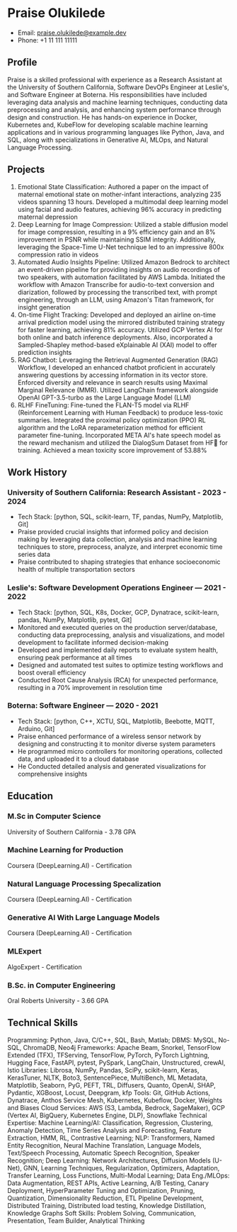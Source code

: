 
# Praise Olukilede
- Email: praise.olukilede@example.dev
- Phone: +1 11 111 11111

## Profile
Praise is a skilled professional with experience as a Research Assistant at the University of Southern California, Software DevOPs Engineer at Leslie's, and Software Engineer at Boterna. His responsibilities have included leveraging data analysis and machine learning techniques, conducting data preprocessing and analysis, and enhancing system performance through design and construction. He has hands-on experience in Docker, Kubernetes and, KubeFlow for developing scalable machine learning applications and in various programming languages like Python, Java, and SQL, along with specializations in Generative AI, MLOps, and Natural Language Processing.

## Projects
1.    Emotional State Classification:  Authored a paper on the impact of maternal emotional state on mother-infant interactions, analyzing 235 videos spanning 13 hours. Developed a multimodal deep learning model using facial and audio features, achieving 96% accuracy in predicting maternal depression 
2.    Deep Learning for Image Compression:  Utilized a stable diffusion model for image compression, resulting in a 9% efficiency gain and an 8% improvement in PSNR while maintaining SSIM integrity. Additionally, leveraging the Space-Time U-Net technique led to an impressive 800x compression ratio in videos 
3.    Automated Audio Insights Pipeline:  Utilized Amazon Bedrock to architect an event-driven pipeline for providing insights on audio recordings of two speakers, with automation facilitated by AWS Lambda. Initiated the workflow with Amazon Transcribe for audio-to-text conversion and diarization, followed by processing the transcribed text, with prompt engineering, through an LLM, using Amazon's Titan framework, for insight generation
4.    On-time Flight Tracking:  Developed and deployed an airline on-time arrival prediction model using the mirrored distributed training strategy for faster learning, achieving 81% accuracy. Utilized GCP Vertex AI for both online and batch inference deployments. Also, incorporated a Sampled-Shapley method-based eXplainable AI (XAI) model to offer prediction insights 
5.    RAG Chatbot:  Leveraging the Retrieval Augmented Generation (RAG) Workflow, I developed an enhanced chatbot proficient in accurately answering questions by accessing information in its vector store. Enforced diversity and relevance in search results using Maximal Marginal Relevance (MMR). Utilized LangChain framework alongside OpenAI GPT-3.5-turbo as the Large Language Model (LLM)
6.    RLHF FineTuning:  Fine-tuned the FLAN-T5 model via RLHF (Reinforcement Learning with Human Feedback) to produce less-toxic summaries. Integrated the proximal policy optimization (PPO) RL algorithm and the LoRA reparameterization method for efficient parameter fine-tuning. Incorporated META AI's hate speech model as the reward mechanism and utilized the DialogSum Dataset from HF🤗 for training. Achieved a mean toxicity score improvement of 53.88%

## Work History

### University of Southern California: Research Assistant - 2023 - 2024
- Tech Stack: [python, SQL, scikit-learn, TF, pandas, NumPy, Matplotlib, Git]
- Praise provided crucial insights that informed policy and decision making by leveraging data collection, analysis and machine learning techniques to store, preprocess, analyze, and interpret economic time series data
- Praise contributed to shaping strategies that enhance socioeconomic health of multiple transportation sectors 



### Leslie's: Software Development Operations Engineer — 2021 - 2022
- Tech Stack: [python, SQL, K8s, Docker, GCP, Dynatrace, scikit-learn, pandas, NumPy, Matplotlib, pytest, Git]
-  Monitored and executed queries on the production server/database, conducting data preprocessing, analysis and visualizations, and model development to facilitate informed decision-making
-  Developed and implemented daily reports to evaluate system health, ensuring peak performance at all times
-  Designed and automated test suites to optimize testing workflows and boost overall efficiency
-  Conducted Root Cause Analysis (RCA) for unexpected performance, resulting in a 70% improvement in resolution time


### Boterna: Software Engineer — 2020 - 2021
- Tech Stack: [python, C++, XCTU, SQL, Matplotlib, Beebotte, MQTT, Arduino, Git]
- Praise enhanced performance of a wireless sensor network by designing and constructing it to monitor diverse system parameters
- He programmed micro controllers for monitoring operations, collected data, and uploaded it to a cloud database
- He Conducted detailed analysis and generated visualizations for comprehensive insights

## Education

### M.Sc in Computer Science
University of Southern California - 3.78 GPA

### Machine Learning for Production
Coursera (DeepLearning.AI) - Certification

### Natural Language Processing Specalization
Coursera (DeepLearning.AI) - Certification

### Generative AI With Large Language Models
Coursera (DeepLearning.AI) - Certification

### MLExpert
AlgoExpert - Certification

### B.Sc. in Computer Engineering
Oral Roberts University - 3.66 GPA


## Technical Skills
Programming: Python, Java, C/C++, SQL, Bash, Matlab; DBMS: MySQL, No-SQL, ChromaDB, Neo4j
Frameworks: Apache Beam, Snorkel, TensorFlow Extended (TFX), TFServing, TensorFlow, PyTorch, PyTorch Lightning, Hugging Face, FastAPI, pytest, PySpark, LangChain, Unstructured, crewAI, Istio
Libraries: Librosa, NumPy, Pandas, SciPy, scikit-learn, Keras, KerasTuner, NLTK, Boto3, SentencePiece, MultiBench, ML Metadata, Matplotlib, Seaborn, PyG, PEFT, TRL, Diffusers, Quanto, OpenAI, SHAP, Pydantic, XGBoost, Locust, Deepgram, kfp
Tools: Git, GitHub Actions, Dynatrace, Anthos Service Mesh, Kubernetes, Kubeflow, Docker, Weights and Biases
Cloud Services: AWS (S3, Lambda, Bedrock, SageMaker), GCP (Vertex AI, BigQuery, Kubernetes Engine, DLP), Snowflake
Technical Expertise: Machine Learning/AI: Classification, Regression, Clustering, Anomaly Detection, Time Series Analysis and Forecasting, Feature Extraction, HMM, RL, Contrastive Learning; NLP: Transformers, Named Entity Recognition, Neural Machine Translation, Language Models, Text/Speech Processing, Automatic Speech Recognition, Speaker Recognition; Deep Learning: Network Architectures, Diffusion Models (U-Net), GNN, Learning Techniques, Regularization, Optimizers, Adaptation, Transfer Learning, Loss Functions, Multi-Modal Learning; Data Eng./MLOps: Data Augmentation, REST APIs, Active Learning, A/B Testing, Canary Deployment, HyperParameter Tuning and Optimization, Pruning, Quantization, Dimensionality Reduction, ETL Pipeline Development, Distributed Training, Distributed load testing, Knowledge Distillation, Knowledge Graphs
Soft Skills: Problem Solving, Communication, Presentation, Team Builder, Analytical Thinking

